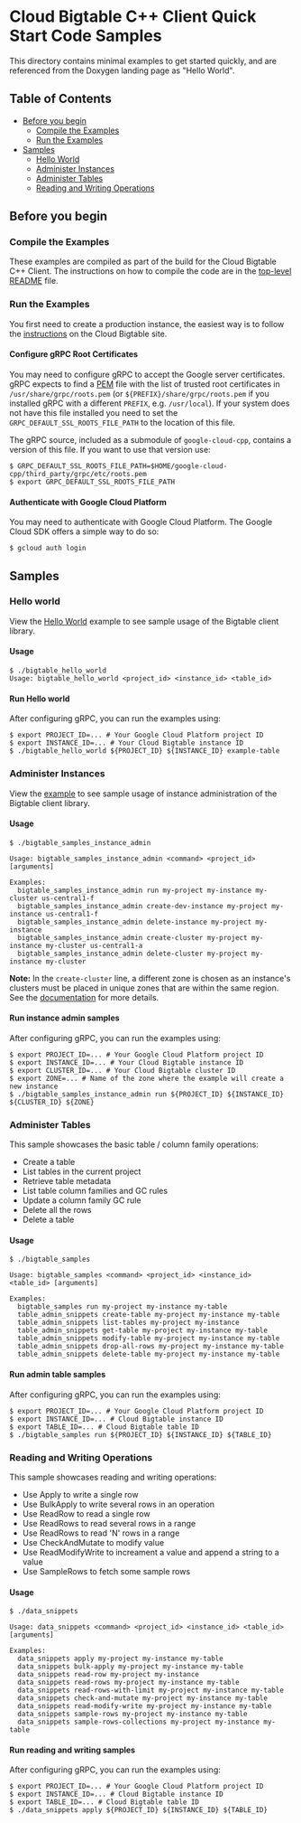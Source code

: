 # Cloud Bigtable C++ Client Quick Start Code Samples

This directory contains minimal examples to get started quickly, and are
referenced from the Doxygen landing page as "Hello World".

## Table of Contents

-   [Before you begin](#before-you-begin)
    -   [Compile the Examples](#compile-the-examples)
    -   [Run the Examples](#run-the-examples)
-   [Samples](#samples)
    -   [Hello World](#hello-world)
    -   [Administer Instances](#administer-instances)
    -   [Administer Tables](#administer-tables)
    -   [Reading and Writing Operations](#reading-and-writing-operations)

## Before you begin

### Compile the Examples

These examples are compiled as part of the build for the Cloud Bigtable C++
Client. The instructions on how to compile the code are in the
[top-level README](../../README.md) file.

### Run the Examples

You first need to create a production instance, the easiest way is to follow the
[instructions](https://cloud.google.com/bigtable/docs/creating-instance) on the
Cloud Bigtable site.

#### Configure gRPC Root Certificates

You may need to configure gRPC to accept the Google server certificates. gRPC
expects to find a
[PEM](https://en.wikipedia.org/wiki/Privacy-enhanced_Electronic_Mail) file with
the list of trusted root certificates in `/usr/share/grpc/roots.pem` (or
`${PREFIX}/share/grpc/roots.pem` if you installed gRPC with a different
`PREFIX`, e.g. `/usr/local`). If your system does not have this file installed
you need to set the `GRPC_DEFAULT_SSL_ROOTS_FILE_PATH` to the location of this
file.

The gRPC source, included as a submodule of `google-cloud-cpp`, contains a
version of this file. If you want to use that version use:

```console
$ GRPC_DEFAULT_SSL_ROOTS_FILE_PATH=$HOME/google-cloud-cpp/third_party/grpc/etc/roots.pem
$ export GRPC_DEFAULT_SSL_ROOTS_FILE_PATH
```

#### Authenticate with Google Cloud Platform

You may need to authenticate with Google Cloud Platform. The Google Cloud SDK
offers a simple way to do so:

```console
$ gcloud auth login
```

## Samples

### Hello world

View the [Hello World][hello_world_code] example to see sample usage of the
Bigtable client library.

#### Usage

```console
$ ./bigtable_hello_world
Usage: bigtable_hello_world <project_id> <instance_id> <table_id>
```

#### Run Hello world

After configuring gRPC, you can run the examples using:

```console
$ export PROJECT_ID=... # Your Google Cloud Platform project ID
$ export INSTANCE_ID=... # Your Cloud Bigtable instance ID
$ ./bigtable_hello_world ${PROJECT_ID} ${INSTANCE_ID} example-table
```

### Administer Instances

View the [example][instance_admin_code] to see sample usage of instance
administration of the Bigtable client library.

#### Usage

```console
$ ./bigtable_samples_instance_admin

Usage: bigtable_samples_instance_admin <command> <project_id> [arguments]

Examples:
  bigtable_samples_instance_admin run my-project my-instance my-cluster us-central1-f
  bigtable_samples_instance_admin create-dev-instance my-project my-instance us-central1-f
  bigtable_samples_instance_admin delete-instance my-project my-instance
  bigtable_samples_instance_admin create-cluster my-project my-instance my-cluster us-central1-a
  bigtable_samples_instance_admin delete-cluster my-project my-instance my-cluster
```

**Note:** In the `create-cluster` line, a different zone is chosen as an
instance's clusters must be placed in unique zones that are within the same
region. See the
[documentation](https://cloud.google.com/bigtable/docs/replication-overview#how-it-works)
for more details.

#### Run instance admin samples

After configuring gRPC, you can run the examples using:

```console
$ export PROJECT_ID=... # Your Google Cloud Platform project ID
$ export INSTANCE_ID=... # Your Cloud Bigtable instance ID
$ export CLUSTER_ID=... # Your Cloud Bigtable cluster ID
$ export ZONE=... # Name of the zone where the example will create a new instance
$ ./bigtable_samples_instance_admin run ${PROJECT_ID} ${INSTANCE_ID} ${CLUSTER_ID} ${ZONE}
```

[hello_world_code]: bigtable_hello_world.cc
[instance_admin_code]: bigtable_samples_instance_admin.cc

### Administer Tables

This sample showcases the basic table / column family operations:

-   Create a table
-   List tables in the current project
-   Retrieve table metadata
-   List table column families and GC rules
-   Update a column family GC rule
-   Delete all the rows
-   Delete a table

#### Usage

```console
$ ./bigtable_samples

Usage: bigtable_samples <command> <project_id> <instance_id> <table_id> [arguments]

Examples:
  bigtable_samples run my-project my-instance my-table
  table_admin_snippets create-table my-project my-instance my-table
  table_admin_snippets list-tables my-project my-instance
  table_admin_snippets get-table my-project my-instance my-table
  table_admin_snippets modify-table my-project my-instance my-table
  table_admin_snippets drop-all-rows my-project my-instance my-table
  table_admin_snippets delete-table my-project my-instance my-table
```

#### Run admin table samples

After configuring gRPC, you can run the examples using:

```console
$ export PROJECT_ID=... # Your Google Cloud Platform project ID
$ export INSTANCE_ID=... # Cloud Bigtable instance ID
$ export TABLE_ID=... # Cloud Bigtable table ID
$ ./bigtable_samples run ${PROJECT_ID} ${INSTANCE_ID} ${TABLE_ID}
```

### Reading and Writing Operations

This sample showcases reading and writing operations:

-   Use Apply to write a single row
-   Use BulkApply to write several rows in an operation
-   Use ReadRow to read a single row
-   Use ReadRows to read several rows in a range
-   Use ReadRows to read 'N' rows in a range
-   Use CheckAndMutate to modify value
-   Use ReadModifyWrite to increament a value and append a string to a value
-   Use SampleRows to fetch some sample rows

#### Usage

```console
$ ./data_snippets

Usage: data_snippets <command> <project_id> <instance_id> <table_id> [arguments]

Examples:
  data_snippets apply my-project my-instance my-table
  data_snippets bulk-apply my-project my-instance my-table
  data_snippets read-row my-project my-instance
  data_snippets read-rows my-project my-instance my-table
  data_snippets read-rows-with-limit my-project my-instance my-table
  data_snippets check-and-mutate my-project my-instance my-table
  data_snippets read-modify-write my-project my-instance my-table
  data_snippets sample-rows my-project my-instance my-table
  data_snippets sample-rows-collections my-project my-instance my-table
```

#### Run reading and writing samples

After configuring gRPC, you can run the examples using:

```console
$ export PROJECT_ID=... # Your Google Cloud Platform project ID
$ export INSTANCE_ID=... # Cloud Bigtable instance ID
$ export TABLE_ID=... # Cloud Bigtable table ID
$ ./data_snippets apply ${PROJECT_ID} ${INSTANCE_ID} ${TABLE_ID}
```

[hello_world_code]: bigtable_hello_world.cc
[instance_admin_code]: bigtable_instance_admin_snippets.cc
[table_admin_code]: table_admin_snippets.cc
[data_snippets]: data_snippets.cc
